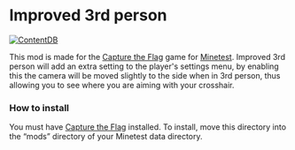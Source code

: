 # Improved 3rd person

[![ContentDB](https://content.minetest.net/packages/fancyfinn9/improvedthirdperson/shields/title/)](https://content.minetest.net/packages/fancyfinn9/improvedthirdperson/)

This mod is made for the [Capture the Flag](https://content.minetest.net/packages/rubenwardy/capturetheflag/) game for [Minetest](https://minetest.net).
Improved 3rd person will add an extra setting to the player's settings menu, by enabling this the camera will be moved slightly to the side when in 3rd person, thus allowing you to see where you are aiming with your crosshair.

### How to install

You must have [Capture the Flag](https://content.minetest.net/packages/rubenwardy/capturetheflag/) installed.
To install, move this directory into the “mods” directory of your Minetest data directory.
